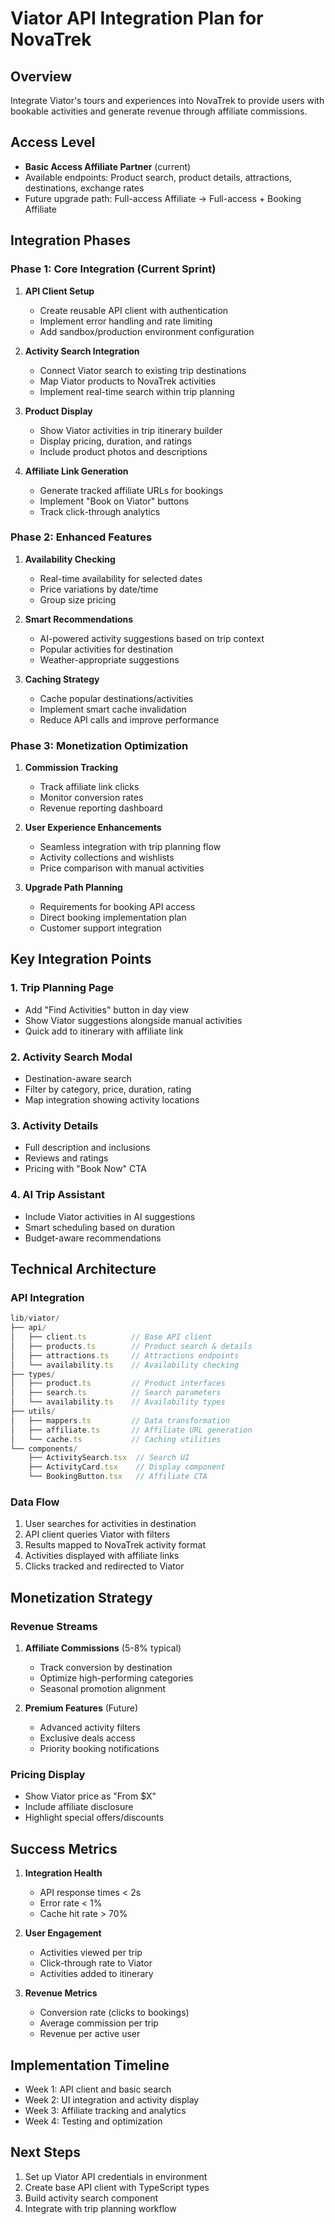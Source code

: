 # Viator API Integration Plan for NovaTrek

## Overview
Integrate Viator's tours and experiences into NovaTrek to provide users with bookable activities and generate revenue through affiliate commissions.

## Access Level
- **Basic Access Affiliate Partner** (current)
- Available endpoints: Product search, product details, attractions, destinations, exchange rates
- Future upgrade path: Full-access Affiliate → Full-access + Booking Affiliate

## Integration Phases

### Phase 1: Core Integration (Current Sprint)
1. **API Client Setup**
   - Create reusable API client with authentication
   - Implement error handling and rate limiting
   - Add sandbox/production environment configuration

2. **Activity Search Integration**
   - Connect Viator search to existing trip destinations
   - Map Viator products to NovaTrek activities
   - Implement real-time search within trip planning

3. **Product Display**
   - Show Viator activities in trip itinerary builder
   - Display pricing, duration, and ratings
   - Include product photos and descriptions

4. **Affiliate Link Generation**
   - Generate tracked affiliate URLs for bookings
   - Implement "Book on Viator" buttons
   - Track click-through analytics

### Phase 2: Enhanced Features
1. **Availability Checking**
   - Real-time availability for selected dates
   - Price variations by date/time
   - Group size pricing

2. **Smart Recommendations**
   - AI-powered activity suggestions based on trip context
   - Popular activities for destination
   - Weather-appropriate suggestions

3. **Caching Strategy**
   - Cache popular destinations/activities
   - Implement smart cache invalidation
   - Reduce API calls and improve performance

### Phase 3: Monetization Optimization
1. **Commission Tracking**
   - Track affiliate link clicks
   - Monitor conversion rates
   - Revenue reporting dashboard

2. **User Experience Enhancements**
   - Seamless integration with trip planning flow
   - Activity collections and wishlists
   - Price comparison with manual activities

3. **Upgrade Path Planning**
   - Requirements for booking API access
   - Direct booking implementation plan
   - Customer support integration

## Key Integration Points

### 1. Trip Planning Page
- Add "Find Activities" button in day view
- Show Viator suggestions alongside manual activities
- Quick add to itinerary with affiliate link

### 2. Activity Search Modal
- Destination-aware search
- Filter by category, price, duration, rating
- Map integration showing activity locations

### 3. Activity Details
- Full description and inclusions
- Reviews and ratings
- Pricing with "Book Now" CTA

### 4. AI Trip Assistant
- Include Viator activities in AI suggestions
- Smart scheduling based on duration
- Budget-aware recommendations

## Technical Architecture

### API Integration
```typescript
lib/viator/
├── api/
│   ├── client.ts          // Base API client
│   ├── products.ts        // Product search & details
│   ├── attractions.ts     // Attractions endpoints
│   └── availability.ts    // Availability checking
├── types/
│   ├── product.ts         // Product interfaces
│   ├── search.ts          // Search parameters
│   └── availability.ts    // Availability types
├── utils/
│   ├── mappers.ts         // Data transformation
│   ├── affiliate.ts       // Affiliate URL generation
│   └── cache.ts           // Caching utilities
└── components/
    ├── ActivitySearch.tsx  // Search UI
    ├── ActivityCard.tsx    // Display component
    └── BookingButton.tsx   // Affiliate CTA
```

### Data Flow
1. User searches for activities in destination
2. API client queries Viator with filters
3. Results mapped to NovaTrek activity format
4. Activities displayed with affiliate links
5. Clicks tracked and redirected to Viator

## Monetization Strategy

### Revenue Streams
1. **Affiliate Commissions** (5-8% typical)
   - Track conversion by destination
   - Optimize high-performing categories
   - Seasonal promotion alignment

2. **Premium Features** (Future)
   - Advanced activity filters
   - Exclusive deals access
   - Priority booking notifications

### Pricing Display
- Show Viator price as "From $X"
- Include affiliate disclosure
- Highlight special offers/discounts

## Success Metrics
1. **Integration Health**
   - API response times < 2s
   - Error rate < 1%
   - Cache hit rate > 70%

2. **User Engagement**
   - Activities viewed per trip
   - Click-through rate to Viator
   - Activities added to itinerary

3. **Revenue Metrics**
   - Conversion rate (clicks to bookings)
   - Average commission per trip
   - Revenue per active user

## Implementation Timeline
- Week 1: API client and basic search
- Week 2: UI integration and activity display
- Week 3: Affiliate tracking and analytics
- Week 4: Testing and optimization

## Next Steps
1. Set up Viator API credentials in environment
2. Create base API client with TypeScript types
3. Build activity search component
4. Integrate with trip planning workflow